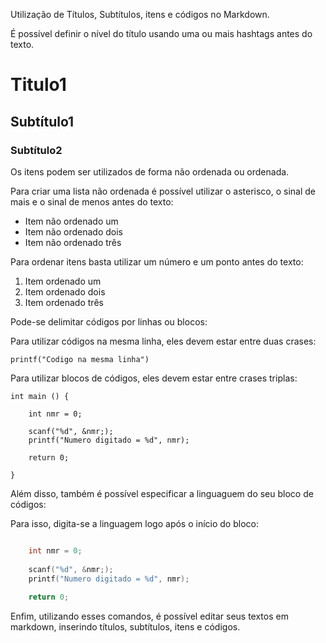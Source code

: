 Utilização de Títulos, Subtítulos, itens e códigos no Markdown.

É possível definir o nível do título usando uma ou mais hashtags antes do texto.

# Titulo1

## Subtítulo1

### Subtítulo2


Os itens podem ser utilizados de forma não ordenada ou ordenada.

Para criar uma lista não ordenada é possível utilizar o asterisco, o sinal de mais e o sinal de menos antes do texto:

* Item não ordenado um
* Item não ordenado dois
* Item não ordenado três

Para ordenar itens basta utilizar um número e um ponto antes do texto:

1. Item ordenado um
2. Item ordenado dois
3. Item ordenado três


Pode-se delimitar códigos por linhas ou blocos:

Para utilizar códigos na mesma linha, eles devem estar entre duas crases:

`printf("Codigo na mesma linha")`


Para utilizar blocos de códigos, eles devem estar entre crases triplas:

``` 
int main () {

	int nmr = 0;
	
	scanf("%d", &nmr;);
	printf("Numero digitado = %d", nmr);
	
	return 0;	

}
```

Além disso, também é possível especificar a linguaguem do seu bloco de códigos:

Para isso, digita-se a linguagem logo após o início do bloco:

```c int main () {

	int nmr = 0;
	
	scanf("%d", &nmr;);
	printf("Numero digitado = %d", nmr);
	
	return 0; 

```

Enfim, utilizando esses comandos, é possível editar seus textos em markdown, inserindo títulos, subtítulos, itens e códigos.

